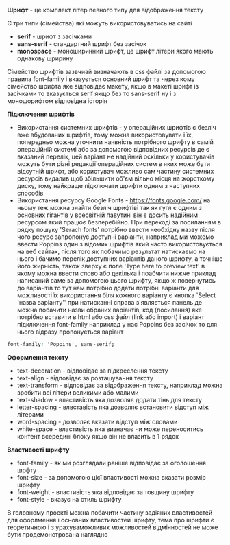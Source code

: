 **Шрифт** - це комплект літер певного типу для відображення тексту

Є три типи (сімейства) які можуть використовуватись на сайті

- **serif** - шрифт з засічками
- **sans-serif** - стандартний шрифт без засічок
- **monospace** - моноширинний шрифт, це шрифт літери якого мають однакову шририну

Сімейство шрифтів зазвчиай визначають в css файлі за допомогою правила font-family і вказується основний шрифт та через кому сімейство шрифта яке відповідає макету, якщо в макеті шрифт із засічками то вказується serif якщо без то sans-serif ну і з моношорифтом відповідна історія

**Підключення шрифтів**
- Використання системних шрифтів - у операційних шрифтів є безліч вже вбудованих шрифтів, тому можна використовувати і їх, попередньо можна уточнити наявність потрібного шрифту в самій операційній системі або за допомогою відповідних ресурсів де є вказаний перелік, цей варіант не надійний оскільки у користувачів можуть бути різні редакції операційних систем в яких може бути відсутній шрифт, або користувач можливо сам частину системних ресурсів видалив щоб збільшити об'єм вільно місця на жорсткому диску, тому найкраще підключати шрифти одним з наступних способів
- Використання ресурсу Google Fonts - https://fonts.google.com/ на ньому теж можна знайти безліч шрифтіві так як гугл є одним з основних гігантів у всесвітній павутині він є досить надійним ресурсом який працює безперебійно. При переході за посиланням в рядку пошуку 'Serach fonts' потрібно ввести необхідну назву після чого ресурс запропонує доступні варіанти, наприклад ми можемо ввести Poppins один з відомих шрифтів який часто використовується на веб сайтах, після того як побачимо результат натискаємо на нього і бачимо перелік доступних варіантів даного шрифту, а точніше його жирність, також зверху є поле 'Type here to preview text' в якому можна ввести слово або декілька і поабчити нижче приклад написаний саме за допомогою цього шрифту, якщо ж повернутись до варіантів то тут нам потрібно додати потрібні варіанти для можливості їх використання біля кожного варіанту є кнопка 'Select 'назва варіанту'' при натисканні справа з'являється панель де можна побачити назви обраних варіантів, код (посилання) яке потрібно вставити в html або css файл (link або import) і варіант підключення font-family наприклад у нас Poppins без засічок то для нього відразу пропонується варіант
```css
font-family: 'Poppins', sans-serif;
```

**Оформлення тексту**
- text-decoration - відповідає за підкреслення тексту
- text-align - відповідає за розташування тексту
- text-transform - відповідає за відображення тексту, наприклад можна зробити всі літери великими або малими
- text-shadow - властивість яка дозволяє додати тінь для тексту
- letter-spacing - влвставість яка дозволяє встановити відступ між літерами
- word-spacing - дозволяє вказати відступ між словами
- white-space - властивість яка визначає чи може переноситись контент всередині блоку якщо він не влазить в 1 рядок

**Властивості шрифту**
- font-family - як ми розглядали раніше відповідає за оголошення шрфту
- font-size - за допомогою цієї властивості можна вказати розмір шрифту
- font-weight - властивість яка відповідає за товщину шрифту
- font-style - вказує на стиль шрифту

В головному проекті можна побачити частину задіяних властивостей для офорлмення і основних властивостей шрифту, тема про шрифти є теоретичною і з урахуваможливих можливостей відмінностей не може бути продемонстрована наглядно


